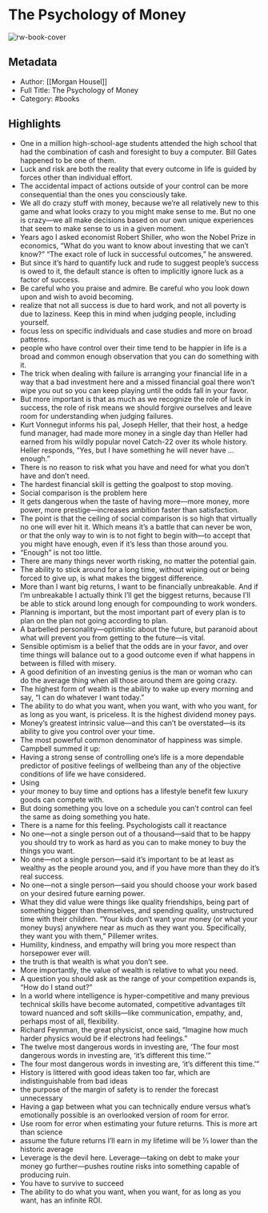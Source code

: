 # The Psychology of Money

![rw-book-cover](https://up.bookfusion.com/book/cover/002/958/067/29c2165fe199f7c9.jpeg)

## Metadata
- Author: [[Morgan Housel]]
- Full Title: The Psychology of Money
- Category: #books

## Highlights
- One in a million high-school-age students attended the high school that had the combination of cash and foresight to buy a computer. Bill Gates happened to be one of them.
- Luck and risk are both the reality that every outcome in life is guided by forces other than individual effort.
- The accidental impact of actions outside of your control can be more consequential than the ones you consciously take.
- We all do crazy stuff with money, because we’re all relatively new to this game and what looks crazy to you might make sense to me. But no one is crazy—we all make decisions based on our own unique experiences that seem to make sense to us in a given moment.
- Years ago I asked economist Robert Shiller, who won the Nobel Prize in economics, “What do you want to know about investing that we can’t know?”
  “The exact role of luck in successful outcomes,” he answered.
- But since it’s hard to quantify luck and rude to suggest people’s success is owed to it, the default stance is often to implicitly ignore luck as a factor of success.
- Be careful who you praise and admire. Be careful who you look down upon and wish to avoid becoming.
- realize that not all success is due to hard work, and not all poverty is due to laziness. Keep this in mind when judging people, including yourself.
- focus less on specific individuals and case studies and more on broad patterns.
- people who have control over their time tend to be happier in life is a broad and common enough observation that you can do something with it.
- The trick when dealing with failure is arranging your financial life in a way that a bad investment here and a missed financial goal there won’t wipe you out so you can keep playing until the odds fall in your favor.
- But more important is that as much as we recognize the role of luck in success, the role of risk means we should forgive ourselves and leave room for understanding when judging failures.
- Kurt Vonnegut informs his pal, Joseph Heller, that their host, a hedge fund manager, had made more money in a single day than Heller had earned from his wildly popular novel Catch-22 over its whole history. Heller responds, “Yes, but I have something he will never have … enough.”
- There is no reason to risk what you have and need for what you don’t have and don’t need.
- The hardest financial skill is getting the goalpost to stop moving.
- Social comparison is the problem here
- It gets dangerous when the taste of having more—more money, more power, more prestige—increases ambition faster than satisfaction.
- The point is that the ceiling of social comparison is so high that virtually no one will ever hit it. Which means it’s a battle that can never be won, or that the only way to win is to not fight to begin with—to accept that you might have enough, even if it’s less than those around you.
- “Enough” is not too little.
- There are many things never worth risking, no matter the potential gain.
- The ability to stick around for a long time, without wiping out or being forced to give up, is what makes the biggest difference.
- More than I want big returns, I want to be financially unbreakable. And if I’m unbreakable I actually think I’ll get the biggest returns, because I’ll be able to stick around long enough for compounding to work wonders.
- Planning is important, but the most important part of every plan is to plan on the plan not going according to plan.
- A barbelled personality—optimistic about the future, but paranoid about what will prevent you from getting to the future—is vital.
- Sensible optimism is a belief that the odds are in your favor, and over time things will balance out to a good outcome even if what happens in between is filled with misery.
- A good definition of an investing genius is the man or woman who can do the average thing when all those around them are going crazy.
- The highest form of wealth is the ability to wake up every morning and say, “I can do whatever I want today.”
- The ability to do what you want, when you want, with who you want, for as long as you want, is priceless. It is the highest dividend money pays.
- Money’s greatest intrinsic value—and this can’t be overstated—is its ability to give you control over your time.
- The most powerful common denominator of happiness was simple. Campbell summed it up:
- Having a strong sense of controlling one’s life is a more dependable predictor of positive feelings of wellbeing than any of the objective conditions of life we have considered.
- Using
- your money to buy time and options has a lifestyle benefit few luxury goods can compete with.
- But doing something you love on a schedule you can’t control can feel the same as doing something you hate.
- There is a name for this feeling. Psychologists call it reactance
- No one—not a single person out of a thousand—said that to be happy you should try to work as hard as you can to make money to buy the things you want.
- No one—not a single person—said it’s important to be at least as wealthy as the people around you, and if you have more than they do it’s real success.
- No one—not a single person—said you should choose your work based on your desired future earning power.
- What they did value were things like quality friendships, being part of something bigger than themselves, and spending quality, unstructured time with their children. “Your kids don’t want your money (or what your money buys) anywhere near as much as they want you. Specifically, they want you with them,” Pillemer writes.
- Humility, kindness, and empathy will bring you more respect than horsepower ever will.
- the truth is that wealth is what you don’t see.
- More importantly, the value of wealth is relative to what you need.
- A question you should ask as the range of your competition expands is, “How do I stand out?”
- In a world where intelligence is hyper-competitive and many previous technical skills have become automated, competitive advantages tilt toward nuanced and soft skills—like communication, empathy, and, perhaps most of all, flexibility.
- Richard Feynman, the great physicist, once said, “Imagine how much harder physics would be if electrons had feelings.”
- The twelve most dangerous words in investing are, ‘The four most dangerous words in investing are, ‘it’s different this time.’”
- The four most dangerous words in investing are, ‘it’s different this time.’”
- History is littered with good ideas taken too far, which are indistinguishable from bad ideas
- the purpose of the margin of safety is to render the forecast unnecessary
- Having a gap between what you can technically endure versus what’s emotionally possible is an overlooked version of room for error.
- Use room for error when estimating your future returns. This is more art than science
- assume the future returns I’ll earn in my lifetime will be ⅓ lower than the historic average
- Leverage is the devil here. Leverage—taking on debt to make your money go further—pushes routine risks into something capable of producing ruin.
- You have to survive to succeed
- The ability to do what you want, when you want, for as long as you want, has an infinite ROI.
